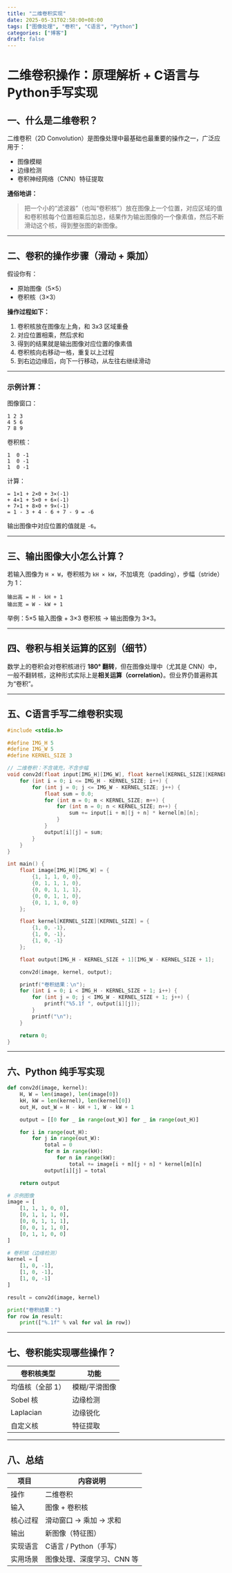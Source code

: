 ```yaml
---
title: "二维卷积实现"
date: 2025-05-31T02:58:00+08:00
tags: ["图像处理", "卷积", "C语言", "Python"]
categories: ["博客"]
draft: false
---
```




# 二维卷积操作：原理解析 + C语言与Python手写实现




## 一、什么是二维卷积？

二维卷积（2D Convolution）是图像处理中最基础也最重要的操作之一，广泛应用于：

* 图像模糊
* 边缘检测
* 卷积神经网络（CNN）特征提取

**通俗地讲：**

> 把一个小的“滤波器”（也叫“卷积核”）放在图像上一个位置，对应区域的值和卷积核每个位置相乘后加总，结果作为输出图像的一个像素值，然后不断滑动这个核，得到整张图的新图像。

---

## 二、卷积的操作步骤（滑动 + 乘加）

假设你有：

* 原始图像（5×5）
* 卷积核（3×3）

**操作过程如下：**

1. 卷积核放在图像左上角，和 3x3 区域重叠
2. 对应位置相乘，然后求和
3. 得到的结果就是输出图像对应位置的像素值
4. 卷积核向右移动一格，重复以上过程
5. 到右边边缘后，向下一行移动，从左往右继续滑动

---

### 示例计算：

图像窗口：

```
1 2 3
4 5 6
7 8 9
```

卷积核：

```
1  0 -1
1  0 -1
1  0 -1
```

计算：

```
= 1×1 + 2×0 + 3×(-1)
+ 4×1 + 5×0 + 6×(-1)
+ 7×1 + 8×0 + 9×(-1)
= 1 - 3 + 4 - 6 + 7 - 9 = -6
```

输出图像中对应位置的值就是 `-6`。

---

## 三、输出图像大小怎么计算？

若输入图像为 `H × W`，卷积核为 `kH × kW`，不加填充（padding），步幅（stride）为 1：

```
输出高 = H - kH + 1
输出宽 = W - kW + 1
```

举例：5×5 输入图像 + 3×3 卷积核 → 输出图像为 3×3。

---

## 四、卷积与相关运算的区别（细节）

数学上的卷积会对卷积核进行 **180° 翻转**，但在图像处理中（尤其是 CNN）中，一般不翻转核，这种形式实际上是**相关运算（correlation）**。但业界仍普遍称其为“卷积”。

---

## 五、C语言手写二维卷积实现

```c
#include <stdio.h>

#define IMG_H 5
#define IMG_W 5
#define KERNEL_SIZE 3

// 二维卷积：不含填充，不含步幅
void conv2d(float input[IMG_H][IMG_W], float kernel[KERNEL_SIZE][KERNEL_SIZE], float output[IMG_H - KERNEL_SIZE + 1][IMG_W - KERNEL_SIZE + 1]) {
    for (int i = 0; i <= IMG_H - KERNEL_SIZE; i++) {
        for (int j = 0; j <= IMG_W - KERNEL_SIZE; j++) {
            float sum = 0.0;
            for (int m = 0; m < KERNEL_SIZE; m++) {
                for (int n = 0; n < KERNEL_SIZE; n++) {
                    sum += input[i + m][j + n] * kernel[m][n];
                }
            }
            output[i][j] = sum;
        }
    }
}

int main() {
    float image[IMG_H][IMG_W] = {
        {1, 1, 1, 0, 0},
        {0, 1, 1, 1, 0},
        {0, 0, 1, 1, 1},
        {0, 0, 1, 1, 0},
        {0, 1, 1, 0, 0}
    };

    float kernel[KERNEL_SIZE][KERNEL_SIZE] = {
        {1, 0, -1},
        {1, 0, -1},
        {1, 0, -1}
    };

    float output[IMG_H - KERNEL_SIZE + 1][IMG_W - KERNEL_SIZE + 1];

    conv2d(image, kernel, output);

    printf("卷积结果：\n");
    for (int i = 0; i < IMG_H - KERNEL_SIZE + 1; i++) {
        for (int j = 0; j < IMG_W - KERNEL_SIZE + 1; j++) {
            printf("%5.1f ", output[i][j]);
        }
        printf("\n");
    }

    return 0;
}
```

---

## 六、Python 纯手写实现

```python
def conv2d(image, kernel):
    H, W = len(image), len(image[0])
    kH, kW = len(kernel), len(kernel[0])
    out_H, out_W = H - kH + 1, W - kW + 1

    output = [[0 for _ in range(out_W)] for _ in range(out_H)]

    for i in range(out_H):
        for j in range(out_W):
            total = 0
            for m in range(kH):
                for n in range(kW):
                    total += image[i + m][j + n] * kernel[m][n]
            output[i][j] = total

    return output

# 示例图像
image = [
    [1, 1, 1, 0, 0],
    [0, 1, 1, 1, 0],
    [0, 0, 1, 1, 1],
    [0, 0, 1, 1, 0],
    [0, 1, 1, 0, 0]
]

# 卷积核（边缘检测）
kernel = [
    [1, 0, -1],
    [1, 0, -1],
    [1, 0, -1]
]

result = conv2d(image, kernel)

print("卷积结果：")
for row in result:
    print(["%.1f" % val for val in row])
```

---

## 七、卷积能实现哪些操作？

| 卷积核类型     | 功能      |
| --------- | ------- |
| 均值核（全部 1） | 模糊/平滑图像 |
| Sobel 核   | 边缘检测    |
| Laplacian | 边缘锐化    |
| 自定义核      | 特征提取    |

---

## 八、总结

| 项目   | 内容说明             |
| ---- | ---------------- |
| 操作   | 二维卷积             |
| 输入   | 图像 + 卷积核         |
| 核心过程 | 滑动窗口 → 乘加 → 求和   |
| 输出   | 新图像（特征图）         |
| 实现语言 | C语言 / Python（手写） |
| 实用场景 | 图像处理、深度学习、CNN 等  |















